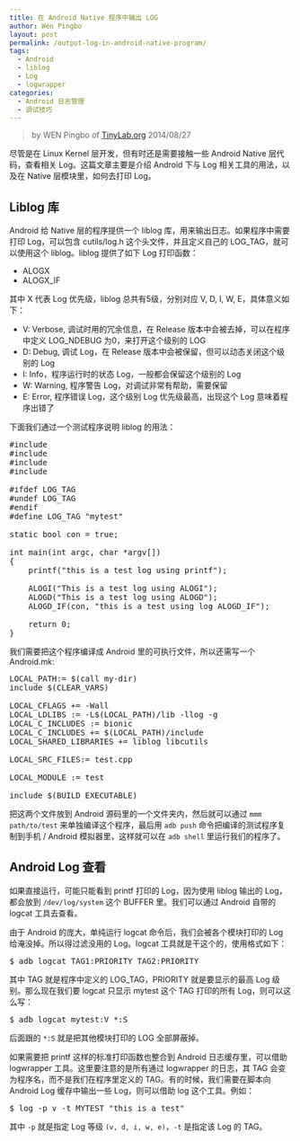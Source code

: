 ```yaml
---
title: 在 Android Native 程序中输出 LOG
author: Wen Pingbo
layout: post
permalink: /output-log-in-android-native-program/
tags:
  - Android
  - liblog
  - Log
  - logwrapper
categories:
  - Android 日志管理
  - 调试技巧
---
```


> by WEN Pingbo of [TinyLab.org][2]
> 2014/08/27

尽管是在 Linux Kernel 层开发，但有时还是需要接触一些 Android Native 层代码，查看相关 Log。这篇文章主要是介绍 Android 下与 Log 相关工具的用法，以及在 Native 层模块里，如何去打印 Log。

## Liblog 库

Android 给 Native 层的程序提供一个 liblog 库，用来输出日志。如果程序中需要打印 Log，可以包含 cutils/log.h 这个头文件，并且定义自己的 LOG_TAG，就可以使用这个 liblog。liblog 提供了如下 Log 打印函数：

  * ALOGX
  * ALOGX_IF

其中 X 代表 Log 优先级，liblog 总共有5级，分别对应 V, D, I, W, E，具体意义如下：

  * V: Verbose, 调试时用的冗余信息，在 Release 版本中会被去掉，可以在程序中定义 LOG_NDEBUG 为0，来打开这个级别的 LOG
  * D: Debug, 调试 Log，在 Release 版本中会被保留，但可以动态关闭这个级别的 Log
  * I: Info，程序运行时的状态 Log，一般都会保留这个级别的 Log
  * W: Warning, 程序警告 Log，对调试非常有帮助，需要保留
  * E: Error, 程序错误 Log，这个级别 Log 优先级最高，出现这个 Log 意味着程序出错了

下面我们通过一个测试程序说明 liblog 的用法：

<pre>#include <stdio.h>
#include <cutils/log.h>
#include <stdlib.h>
#include <unistd.h>

#ifdef LOG_TAG
#undef LOG_TAG
#endif
#define LOG_TAG "mytest"

static bool con = true;

int main(int argc, char *argv[])
{
    printf("this is a test log using printf");

    ALOGI("This is a test log using ALOGI");
    ALOGD("This is a test log using ALOGD");
    ALOGD_IF(con, "this is a test using log ALOGD_IF");

    return 0;
}
</pre>

我们需要把这个程序编译成 Android 里的可执行文件，所以还需写一个 Android.mk:

<pre>LOCAL_PATH:= $(call my-dir)
include $(CLEAR_VARS)

LOCAL_CFLAGS += -Wall
LOCAL_LDLIBS := -L$(LOCAL_PATH)/lib -llog -g
LOCAL_C_INCLUDES := bionic
LOCAL_C_INCLUDES += $(LOCAL_PATH)/include
LOCAL_SHARED_LIBRARIES += liblog libcutils

LOCAL_SRC_FILES:= test.cpp

LOCAL_MODULE := test

include $(BUILD_EXECUTABLE)
</pre>

把这两个文件放到 Android 源码里的一个文件夹内，然后就可以通过 `mmm path/to/test` 来单独编译这个程序，最后用 `adb push` 命令把编译的测试程序复制到手机 / Android 模拟器里，这样就可以在 `adb shell` 里运行我们的程序了。

## Android Log 查看

如果直接运行，可能只能看到 printf 打印的 Log，因为使用 liblog 输出的 Log，都会放到 `/dev/log/system` 这个 BUFFER 里。我们可以通过 Android 自带的 logcat 工具去查看。

由于 Android 的庞大，单纯运行 logcat 命令后，我们会被各个模块打印的 Log 给淹没掉。所以得过滤没用的 Log。logcat 工具就是干这个的，使用格式如下：

<pre>$ adb logcat TAG1:PRIORITY TAG2:PRIORITY
</pre>

其中 TAG 就是程序中定义的 LOG_TAG，PRIORITY 就是要显示的最高 Log 级别。那么现在我们要 logcat 只显示 mytest 这个 TAG 打印的所有 Log，则可以这么写：

<pre>$ adb logcat mytest:V *:S
</pre>

后面跟的 `*:S` 就是把其他模块打印的 LOG 全部屏蔽掉。

如果需要把 printf 这样的标准打印函数也整合到 Android 日志缓存里，可以借助 logwrapper 工具。这里要注意的是所有通过 logwrapper 的日志，其 TAG 会变为程序名，而不是我们在程序里定义的 TAG。有的时候，我们需要在脚本向 Android Log 缓存中输出一些 Log，则可以借助 log 这个工具。例如：

<pre>$ log -p v -t MYTEST "this is a test"
</pre>

其中 `-p` 就是指定 Log 等级 `(v, d, i, w, e)`，`-t` 是指定该 Log 的 TAG。





 [1]: &#x6d;&#x61;&#105;&#108;&#116;&#x6f;&#x3a;&#x77;&#101;&#110;g&#x70;&#x69;&#110;&#103;&#98;&#x6f;&#x40;&#x67;&#109;&#97;i&#x6c;&#x2e;&#99;&#111;&#109;
 [2]: http://tinylab.org
